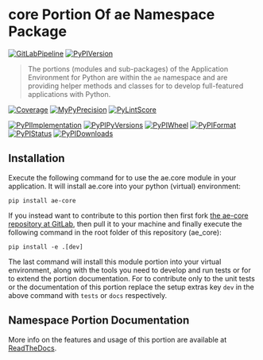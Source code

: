 <!--
  THIS FILE IS EXCLUSIVELY MAINTAINED IN THE AE ROOT PACKAGE. ANY CHANGES SHOULD BE DONE THERE.
  All changes will be deployed automatically to all the portions of this namespace package.
-->
# core Portion Of ae Namespace Package

[![GitLabPipeline](https://img.shields.io/gitlab/pipeline/ae-group/ae_core/master?logo=python)](
    https://gitlab.com/ae-group/ae_core)
[![PyPIVersion](https://img.shields.io/pypi/v/ae_core)](
    https://pypi.org/project/ae-core/#history)

>The portions (modules and sub-packages) of the Application Environment for Python are within
the `ae` namespace and are providing helper methods and classes for to develop
full-featured applications with Python.

[![Coverage](https://ae-group.gitlab.io/ae_core/coverage.svg)](
    https://ae-group.gitlab.io/ae_core/coverage/ae_core_py.html)
[![MyPyPrecision](https://ae-group.gitlab.io/ae_core/mypy.svg)](
    https://ae-group.gitlab.io/ae_core/lineprecision.txt)
[![PyLintScore](https://ae-group.gitlab.io/ae_core/pylint.svg)](
    https://ae-group.gitlab.io/ae_core/pylint.log)

[![PyPIImplementation](https://img.shields.io/pypi/implementation/ae_core)](
    https://pypi.org/project/ae-core/)
[![PyPIPyVersions](https://img.shields.io/pypi/pyversions/ae_core)](
    https://pypi.org/project/ae-core/)
[![PyPIWheel](https://img.shields.io/pypi/wheel/ae_core)](
    https://pypi.org/project/ae-core/)
[![PyPIFormat](https://img.shields.io/pypi/format/ae_core)](
    https://pypi.org/project/ae-core/)
[![PyPIStatus](https://img.shields.io/pypi/status/ae_core)](
    https://libraries.io/pypi/ae-core)
[![PyPIDownloads](https://img.shields.io/pypi/dm/ae_core)](
    https://pypi.org/project/ae-core/#files)


## Installation

Execute the following command for to use the ae.core module in your
application. It will install ae.core into your python (virtual) environment:
 
```shell script
pip install ae-core
```

If you instead want to contribute to this portion then first fork
[the ae-core repository at GitLab](https://gitlab.com/ae-group/ae_core "ae.core code repository"),
then pull it to your machine and finally execute the following command in the root folder
of this repository (ae_core):

```shell script
pip install -e .[dev]
```

The last command will install this module portion into your virtual environment, along with
the tools you need to develop and run tests or for to extend the portion documentation.
For to contribute only to the unit tests or the documentation of this portion replace
the setup extras key `dev` in the above command with `tests` or `docs` respectively.


## Namespace Portion Documentation

More info on the features and usage of this portion are available at
[ReadTheDocs](https://ae.readthedocs.io/en/latest/_autosummary/ae.core.html#module-ae.core
"ae_core documentation").

<!-- Common files version 0.0.33 deployed (with 0.0.33)
     to the ae_core module version 0.0.26.
-->